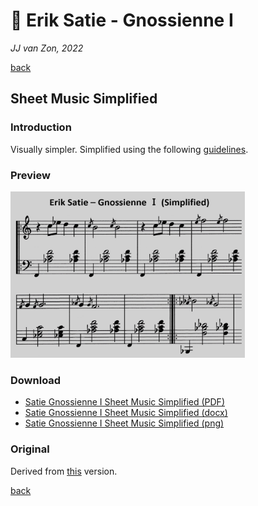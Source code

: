 🎵 Erik Satie - Gnossienne Ⅰ
============================

*JJ van Zon, 2022*

[back](../README.md)

Sheet Music Simplified
----------------------

### Introduction

Visually simpler. Simplified using the following [guidelines](https://jjvanzon.github.io/Piano-Playing-Docs/methods/sheet-music-simplification.html).

### Preview

<img src="satie-gnossienne-1-sheet-music-simplified-preview.png" width="375" />

### Download

- [Satie Gnossienne Ⅰ Sheet Music Simplified (PDF)](satie-gnossienne-1-sheet-music-simplified.pdf)
- [Satie Gnossienne Ⅰ Sheet Music Simplified (docx)](satie-gnossienne-1-sheet-music-simplified.docx)
- [Satie Gnossienne Ⅰ Sheet Music Simplified (png)](satie-gnossienne-1-sheet-music-simplified.png)

### Original

Derived from [this](https://jjvanzon.github.io/Piano-Playing-Docs/satie-gnossienne-1/sheet-music/README.html) version.

[back](../README.md)